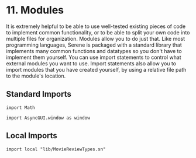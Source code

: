 # 11. Modules

It is extremely helpful to be able to use well-tested existing pieces of code to implement common functionality, or to be able to split your own code into multiple files for organization. Modules allow you to do just that. Like most programming languages, Serene is packaged with a standard library that implements many common functions and datatypes so you don't have to implement them yourself. You can use import statements to control what external modules you want to use. Import statements also allow you to import modules that you have created yourself, by using a relative file path to the module's location.

## Standard Imports

`import Math`

`import AsyncGUI.window as window`

## Local Imports

`import local "lib/MovieReviewTypes.sn"`